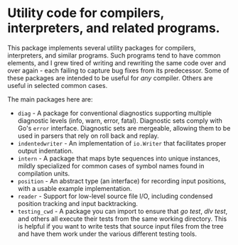 # Utility code for compilers, interpreters, and related programs.

This package implements several utility packages for compilers, interpreters,
and similar programs. Such programs tend to have common elements, and I grew
tired of writing and rewriting the same code over and over again - each failing
to capture bug fixes from its predecessor. Some of these packages are intended
to be useful for _any_ compiler. Others are useful in selected common cases.

The main packages here are:

- `diag` - A package for conventional diagnostics supporting multiple diagnostic
  levels (info, warn, error, fatal). Diagnostic sets comply with Go's `error`
  interface. Diagnostic sets are mergeable, allowing them to be used in parsers
  that rely on roll back and replay.
- `indentedwriter` - An implementation of `io.Writer` that facilitates proper
  output indentation.
- `intern` - A package that maps byte sequences into unique instances, mildly
  specialized for common cases of symbol names found in compilation units.
- `position` - An abstract type (an interface) for recording input positions,
  with a usable example implementation.
- `reader` - Support for low-level source file I/O, including condensed position
  tracking and input backtracking.
- `testing_cwd` - A package you can import to ensure that _go test_, _dlv test_,
  and others all execute their tests from the same working directory. This is
  helpful if you want to write tests that source input files from the tree and
  have them work under the various different testing tools.


